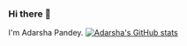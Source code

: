 ### Hi there 👋

I'm Adarsha Pandey.
[![Adarsha's GitHub stats](https://github-readme-stats.vercel.app/api?username=Iam0-0ap)](https://github.com/anuraghazra/github-readme-stats)
